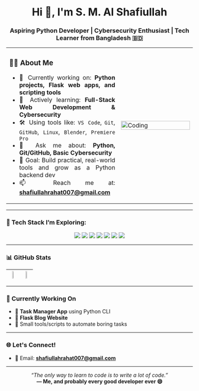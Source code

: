 <h1 align="center">Hi 👋, I'm S. M. Al Shafiullah</h1>
<h3 align="center">Aspiring Python Developer | Cybersecurity Enthusiast | Tech Learner from Bangladesh 🇧🇩</h3>

<table>
  <tr>
    <td width="60%" valign="top">
      
<div align="justify">

### 🧑‍💻 About Me

- 🔭 Currently working on: **Python projects, Flask web apps, and scripting tools**  
- 🌱 Actively learning: **Full-Stack Web Development & Cybersecurity**  
- 🛠️ Using tools like: `VS Code`, `Git`, `GitHub`, `Linux`, `Blender`, `Premiere Pro`  
- 💬 Ask me about: **Python, Git/GitHub, Basic Cybersecurity**  
- 🎯 Goal: Build practical, real-world tools and grow as a Python backend dev  
- 📫 Reach me at: **shafiullahrahat007@gmail.com**

</div>

   </td>
   <td width="40%">
     <img src="https://cdn.dribbble.com/users/1162077/screenshots/3848914/programmer.gif" width="100%" alt="Coding">
   </td>
  </tr>
</table>

---

### 🚀 Tech Stack I’m Exploring:

<p align="center">
  <img src="https://img.shields.io/badge/Python-3670A0?style=for-the-badge&logo=python&logoColor=white"/>
  <img src="https://img.shields.io/badge/Git-F05032?style=for-the-badge&logo=git&logoColor=white"/>
  <img src="https://img.shields.io/badge/GitHub-181717?style=for-the-badge&logo=github&logoColor=white"/>
  <img src="https://img.shields.io/badge/Linux-FCC624?style=for-the-badge&logo=linux&logoColor=black"/>
  <img src="https://img.shields.io/badge/HTML-E34F26?style=for-the-badge&logo=html5&logoColor=white"/>
  <img src="https://img.shields.io/badge/CSS-1572B6?style=for-the-badge&logo=css3&logoColor=white"/>
  <img src="https://img.shields.io/badge/VS%20Code-007ACC?style=for-the-badge&logo=visual-studio-code&logoColor=white"/>
</p>

---

### 📊 GitHub Stats

| <img src="https://github-readme-stats.vercel.app/api?username=smalshafiullah&show_icons=true&theme=tokyonight" width="48%"> | <img src="https://github-readme-streak-stats.herokuapp.com?user=smalshafiullah&theme=tokyonight" width="48%"> |
|:--:|:--:|

---

### 📌 Currently Working On

- 🔹 **Task Manager App** using Python CLI  
- 🔹 **Flask Blog Website**  
- 🔹 Small tools/scripts to automate boring tasks

---

### 🌐 Let's Connect!

- 📧 Email: **shafiullahrahat007@gmail.com**

---

<p align="center">
  <em>“The only way to learn to code is to write a lot of code.”</em><br>
  <strong>— Me, and probably every good developer ever 😄</strong>
</p>
